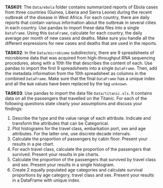 **TASK01**: The `Data/ebola` folder contains summarized reports of Ebola cases from three countries (Guinea, Liberia and Sierra Leone) during the recent outbreak of the disease in West Africa. For each country, there are daily reports that contain various information about the outbreak in several cities in each country. Use pandas to import these data files into a single `Dataframe`. Using this `DataFrame`, calculate for each country, the daily average per month of new cases and deaths. Make sure you handle all the different expressions for new cases and deaths that are used in the reports.

**TASK02**: In the `Data/microbiome` subdirectory, there are 9 spreadsheets of microbiome data that was acquired from high-throughput RNA sequencing procedures, along with a 10th file that describes the content of each. Use pandas to import the first 9 spreadsheets into a single `DataFrame`. Then, add the metadata information from the 10th spreadsheet as columns in the combined `DataFrame`. Make sure that the final `DataFrame` has a unique index and all the `NaN` values have been replaced by the tag `unknown`.

**TASK03**: Use pandas to import the data file `Data/titanic.xls`. It contains data on all the passengers that travelled on the Titanic. For each of the following questions state clearly your assumptions and discuss your findings:
1. Describe the type and the value range of each attribute. Indicate and transform the attributes that can be Categorical.
2. Plot histograms for the travel class, embarkation port, sex and age attributes. For the latter one, use discrete decade intervals.
3. Calculate the proportion of passengers by cabin floor. Present your results in a pie chart.
4. For each travel class, calculate the proportion of the passengers that survived. Present your results in pie charts.
5. Calculate the proportion of the passengers that survived by travel class and sex. Present your results in a single histogram.
6. Create 2 equally populated age categories and calculate survival proportions by age category, travel class and sex. Present your results in a DataFrame with unique index.

